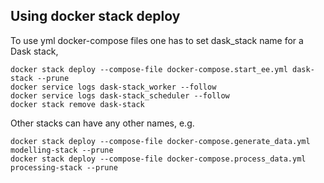 ## Using docker stack deploy

To use yml docker-compose files one has to set dask_stack name for a Dask stack,

```
docker stack deploy --compose-file docker-compose.start_ee.yml dask-stack --prune
docker service logs dask-stack_worker --follow
docker service logs dask-stack_scheduler --follow
docker stack remove dask-stack
```

Other stacks can have any other names, e.g.

```
docker stack deploy --compose-file docker-compose.generate_data.yml modelling-stack --prune
docker stack deploy --compose-file docker-compose.process_data.yml processing-stack --prune
```


